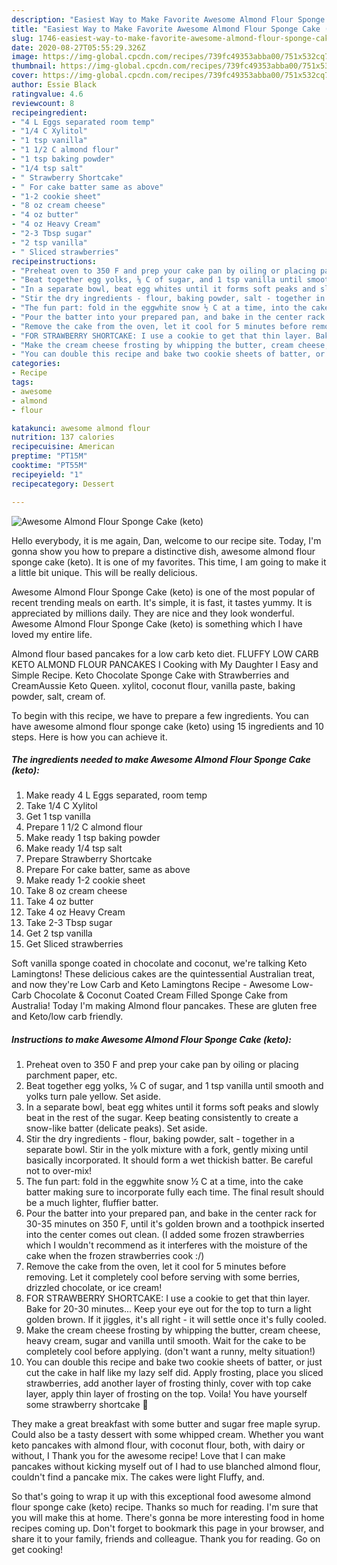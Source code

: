 ```yaml
---
description: "Easiest Way to Make Favorite Awesome Almond Flour Sponge Cake (keto)"
title: "Easiest Way to Make Favorite Awesome Almond Flour Sponge Cake (keto)"
slug: 1746-easiest-way-to-make-favorite-awesome-almond-flour-sponge-cake-keto
date: 2020-08-27T05:55:29.326Z
image: https://img-global.cpcdn.com/recipes/739fc49353abba00/751x532cq70/awesome-almond-flour-sponge-cake-keto-recipe-main-photo.jpg
thumbnail: https://img-global.cpcdn.com/recipes/739fc49353abba00/751x532cq70/awesome-almond-flour-sponge-cake-keto-recipe-main-photo.jpg
cover: https://img-global.cpcdn.com/recipes/739fc49353abba00/751x532cq70/awesome-almond-flour-sponge-cake-keto-recipe-main-photo.jpg
author: Essie Black
ratingvalue: 4.6
reviewcount: 8
recipeingredient:
- "4 L Eggs separated room temp"
- "1/4 C Xylitol"
- "1 tsp vanilla"
- "1 1/2 C almond flour"
- "1 tsp baking powder"
- "1/4 tsp salt"
- " Strawberry Shortcake"
- " For cake batter same as above"
- "1-2 cookie sheet"
- "8 oz cream cheese"
- "4 oz butter"
- "4 oz Heavy Cream"
- "2-3 Tbsp sugar"
- "2 tsp vanilla"
- " Sliced strawberries"
recipeinstructions:
- "Preheat oven to 350 F and prep your cake pan by oiling or placing parchment paper, etc."
- "Beat together egg yolks, ⅛ C of sugar, and 1 tsp vanilla until smooth and yolks turn pale yellow. Set aside."
- "In a separate bowl, beat egg whites until it forms soft peaks and slowly beat in the rest of the sugar. Keep beating consistently to create a snow-like batter (delicate peaks). Set aside."
- "Stir the dry ingredients - flour, baking powder, salt - together in a separate bowl. Stir in the yolk mixture with a fork, gently mixing until basically incorporated. It should form a wet thickish batter. Be careful not to over-mix!"
- "The fun part: fold in the eggwhite snow ½ C at a time, into the cake batter making sure to incorporate fully each time. The final result should be a much lighter, fluffier batter."
- "Pour the batter into your prepared pan, and bake in the center rack for 30-35 minutes on 350 F, until it&#39;s golden brown and a toothpick inserted into the center comes out clean. (I added some frozen strawberries which I wouldn&#39;t recommend as it interferes with the moisture of the cake when the frozen strawberries cook :/)"
- "Remove the cake from the oven, let it cool for 5 minutes before removing. Let it completely cool before serving with some berries, drizzled chocolate, or ice cream!"
- "FOR STRAWBERRY SHORTCAKE: I use a cookie to get that thin layer. Bake for 20-30 minutes... Keep your eye out for the top to turn a light golden brown. If it jiggles, it&#39;s all right - it will settle once it&#39;s fully cooled."
- "Make the cream cheese frosting by whipping the butter, cream cheese, heavy cream, sugar and vanilla until smooth. Wait for the cake to be completely cool before applying. (don&#39;t want a runny, melty situation!)"
- "You can double this recipe and bake two cookie sheets of batter, or just cut the cake in half like my lazy self did. Apply frosting, place you sliced strawberries, add another layer of frosting thinly, cover with top cake layer, apply thin layer of frosting on the top. Voila! You have yourself some strawberry shortcake 🤩"
categories:
- Recipe
tags:
- awesome
- almond
- flour

katakunci: awesome almond flour 
nutrition: 137 calories
recipecuisine: American
preptime: "PT15M"
cooktime: "PT55M"
recipeyield: "1"
recipecategory: Dessert

---
```



![Awesome Almond Flour Sponge Cake (keto)](https://img-global.cpcdn.com/recipes/739fc49353abba00/751x532cq70/awesome-almond-flour-sponge-cake-keto-recipe-main-photo.jpg)

Hello everybody, it is me again, Dan, welcome to our recipe site. Today, I'm gonna show you how to prepare a distinctive dish, awesome almond flour sponge cake (keto). It is one of my favorites. This time, I am going to make it a little bit unique. This will be really delicious.

Awesome Almond Flour Sponge Cake (keto) is one of the most popular of recent trending meals on earth. It's simple, it is fast, it tastes yummy. It is appreciated by millions daily. They are nice and they look wonderful. Awesome Almond Flour Sponge Cake (keto) is something which I have loved my entire life.

Almond flour based pancakes for a low carb keto diet. FLUFFY LOW CARB KETO ALMOND FLOUR PANCAKES I Cooking with My Daughter I Easy and Simple Recipe. Keto Chocolate Sponge Cake with Strawberries and CreamAussie Keto Queen. xylitol, coconut flour, vanilla paste, baking powder, salt, cream of.


To begin with this recipe, we have to prepare a few ingredients. You can have awesome almond flour sponge cake (keto) using 15 ingredients and 10 steps. Here is how you can achieve it.

<!--inarticleads1-->

##### The ingredients needed to make Awesome Almond Flour Sponge Cake (keto):

1. Make ready 4 L Eggs separated, room temp
1. Take 1/4 C Xylitol
1. Get 1 tsp vanilla
1. Prepare 1 1/2 C almond flour
1. Make ready 1 tsp baking powder
1. Make ready 1/4 tsp salt
1. Prepare  Strawberry Shortcake
1. Prepare  For cake batter, same as above
1. Make ready 1-2 cookie sheet
1. Take 8 oz cream cheese
1. Take 4 oz butter
1. Take 4 oz Heavy Cream
1. Take 2-3 Tbsp sugar
1. Get 2 tsp vanilla
1. Get  Sliced strawberries


Soft vanilla sponge coated in chocolate and coconut, we&#39;re talking Keto Lamingtons! These delicious cakes are the quintessential Australian treat, and now they&#39;re Low Carb and Keto Lamingtons Recipe - Awesome Low-Carb Chocolate &amp; Coconut Coated Cream Filled Sponge Cake from Australia! Today I&#39;m making Almond flour pancakes. These are gluten free and Keto/low carb friendly. 

<!--inarticleads2-->

##### Instructions to make Awesome Almond Flour Sponge Cake (keto):

1. Preheat oven to 350 F and prep your cake pan by oiling or placing parchment paper, etc.
1. Beat together egg yolks, ⅛ C of sugar, and 1 tsp vanilla until smooth and yolks turn pale yellow. Set aside.
1. In a separate bowl, beat egg whites until it forms soft peaks and slowly beat in the rest of the sugar. Keep beating consistently to create a snow-like batter (delicate peaks). Set aside.
1. Stir the dry ingredients - flour, baking powder, salt - together in a separate bowl. Stir in the yolk mixture with a fork, gently mixing until basically incorporated. It should form a wet thickish batter. Be careful not to over-mix!
1. The fun part: fold in the eggwhite snow ½ C at a time, into the cake batter making sure to incorporate fully each time. The final result should be a much lighter, fluffier batter.
1. Pour the batter into your prepared pan, and bake in the center rack for 30-35 minutes on 350 F, until it&#39;s golden brown and a toothpick inserted into the center comes out clean. (I added some frozen strawberries which I wouldn&#39;t recommend as it interferes with the moisture of the cake when the frozen strawberries cook :/)
1. Remove the cake from the oven, let it cool for 5 minutes before removing. Let it completely cool before serving with some berries, drizzled chocolate, or ice cream!
1. FOR STRAWBERRY SHORTCAKE: I use a cookie to get that thin layer. Bake for 20-30 minutes... Keep your eye out for the top to turn a light golden brown. If it jiggles, it&#39;s all right - it will settle once it&#39;s fully cooled.
1. Make the cream cheese frosting by whipping the butter, cream cheese, heavy cream, sugar and vanilla until smooth. Wait for the cake to be completely cool before applying. (don&#39;t want a runny, melty situation!)
1. You can double this recipe and bake two cookie sheets of batter, or just cut the cake in half like my lazy self did. Apply frosting, place you sliced strawberries, add another layer of frosting thinly, cover with top cake layer, apply thin layer of frosting on the top. Voila! You have yourself some strawberry shortcake 🤩


They make a great breakfast with some butter and sugar free maple syrup. Could also be a tasty dessert with some whipped cream. Whether you want keto pancakes with almond flour, with coconut flour, both, with dairy or without, I Thank you for the awesome recipe! Love that I can make pancakes without kicking myself out of I had to use blanched almond flour, couldn&#39;t find a pancake mix. The cakes were light Fluffy, and. 

So that's going to wrap it up with this exceptional food awesome almond flour sponge cake (keto) recipe. Thanks so much for reading. I'm sure that you will make this at home. There's gonna be more interesting food in home recipes coming up. Don't forget to bookmark this page in your browser, and share it to your family, friends and colleague. Thank you for reading. Go on get cooking!
